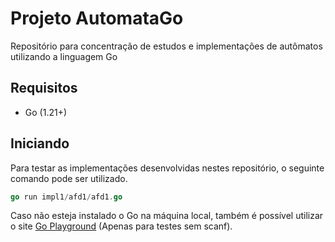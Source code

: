 # Projeto AutomataGo

Repositório para concentração de estudos e implementações de autômatos utilizando a linguagem Go

## Requisitos

- Go (1.21+)

## Iniciando

Para testar as implementações desenvolvidas nestes repositório, o seguinte comando pode ser utilizado.

```go
go run impl1/afd1/afd1.go
```

Caso não esteja instalado o Go na máquina local, também é possível utilizar o site [Go Playground](https://go.dev/play/) (Apenas para testes sem scanf).